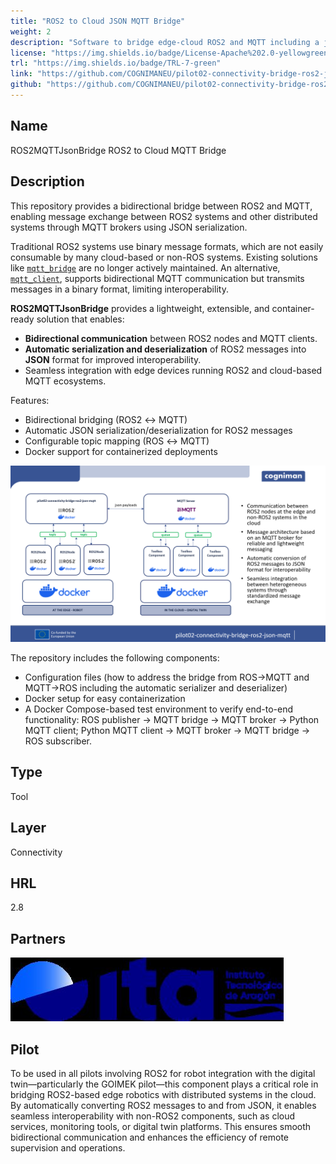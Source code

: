 ```yaml
---
title: "ROS2 to Cloud JSON MQTT Bridge"
weight: 2
description: "Software to bridge edge-cloud ROS2 and MQTT including a json serialization/deserializacion of messages"
license: "https://img.shields.io/badge/License-Apache%202.0-yellowgreen"
trl: "https://img.shields.io/badge/TRL-7-green"
link: "https://github.com/COGNIMANEU/pilot02-connectivity-bridge-ros2-json-mqtt"
github: "https://github.com/COGNIMANEU/pilot02-connectivity-bridge-ros2-json-mqtt"
---
```


## Name
ROS2MQTTJsonBridge ROS2 to Cloud MQTT Bridge

## Description
This repository provides a bidirectional bridge between ROS2 and MQTT, enabling message exchange between ROS2 systems and other distributed systems through MQTT brokers using JSON serialization.

Traditional ROS2 systems use binary message formats, which are not easily consumable by many cloud-based or non-ROS systems. Existing solutions like [`mqtt_bridge`](https://github.com/groove-x/mqtt_bridge) are no longer actively maintained. An alternative, [`mqtt_client`](https://github.com/ika-rwth-aachen/mqtt_client), supports bidirectional MQTT communication but transmits messages in a binary format, limiting interoperability.

**ROS2MQTTJsonBridge** provides a lightweight, extensible, and container-ready solution that enables:
- **Bidirectional communication** between ROS2 nodes and MQTT clients.
- **Automatic serialization and deserialization** of ROS2 messages into **JSON** format for improved interoperability.
- Seamless integration with edge devices running ROS2 and cloud-based MQTT ecosystems.

Features:
- Bidirectional bridging (ROS2 ↔ MQTT)
- Automatic JSON serialization/deserialization for ROS2 messages
- Configurable topic mapping (ROS ↔ MQTT)
- Docker support for containerized deployments

![Component pilot02-connectivity-bridge-ros2-json-mqtt](/images/ita/pilot02-connectivity-bridge-ros2-json-mqtt.png)

The repository includes the following components:
- Configuration files (how to address the bridge from ROS->MQTT and MQTT->ROS including the automatic serializer and deserializer)
- Docker setup for easy containerization
- A Docker Compose-based test environment to verify end-to-end functionality: ROS publisher → MQTT bridge → MQTT broker → Python MQTT client; Python MQTT client → MQTT broker → MQTT bridge → ROS subscriber.

## Type
Tool

## Layer
Connectivity

## HRL
2.8

## Partners
![ITA Logo](/images/ita/italogo.jpg)

## Pilot
To be used in all pilots involving ROS2 for robot integration with the digital twin—particularly the GOIMEK pilot—this component plays a critical role in bridging ROS2-based edge robotics with distributed systems in the cloud. By automatically converting ROS2 messages to and from JSON, it enables seamless interoperability with non-ROS2 components, such as cloud services, monitoring tools, or digital twin platforms. This ensures smooth bidirectional communication and enhances the efficiency of remote supervision and operations.